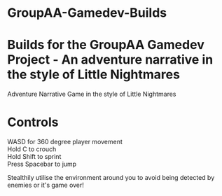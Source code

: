 # GroupAA-Gamedev-Builds
Builds for the GroupAA Gamedev Project - An adventure narrative in the style of Little Nightmares 
=======
Adventure Narrative Game in the style of Little Nightmares

Controls
=======

WASD for 360 degree player movement<br>
Hold C to crouch<br>
Hold Shift to sprint<br>
Press Spacebar to jump<br>

Stealthily utilise the environment around you to avoid being detected by enemies or it's game over!


